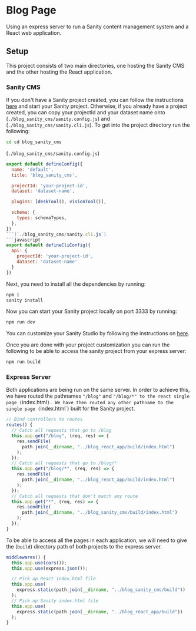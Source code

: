 # Blog Page
Using an express server to run a Sanity content management system and a React web application.

## Setup
This project consists of two main directories, one hosting the Sanity CMS and the other hosting the React application.

### Sanity CMS
If you don't have a Sanity project created, you can follow the instructions [here](https://www.sanity.io/docs/create-a-sanity-project) and start your Sanity project.
Otherwise, if you already have a project created, you can copy your projectId and your dataset name onto (`./blog_sanity_cms/sanity.config.js`) and (`./blog_sanity_cms/sanity.cli.js`).
To get into the project directory run the following:
```sh
cd cd blog_sanity_cms
```
(`./blog_sanity_cms/sanity.config.js`)
```javascript
export default defineConfig({
  name: 'default',
  title: 'blog_sanity_cms',

  projectId: 'your-project-id',
  dataset: 'dataset-name',

  plugins: [deskTool(), visionTool()],

  schema: {
    types: schemaTypes,
  },
})
```(`./blog_sanity_cms/sanity.cli.js`)
```javascript
export default defineCliConfig({
  api: {
    projectId: 'your-project-id',
    dataset: 'dataset-name'
  }
})
```

Next, you need to install all the dependencies by running:
```sh
npm i
sanity install
```

Now you can start your Sanity project locally on port 3333 by running:
```sh
npm run dev
```

You can customize your Sanity Studio by following the instructions on [here](https://www.sanity.io/docs/customization).

Once you are done with your project customization you can run the following to be able to access the sanity project from your express server:
```sh
npm run build
```


### Express Server
Both applications are being run on the same server. 
In order to achieve this, we have routed the pathnames `"/blog"` and `"/blog/*" to the react single page (`index.html`).
We have then routed any other pathname to the single page (`index.html`) built for the Sanity project.

```javascript
// Bind controllers to routes
routes() {
  // Catch all requests that go to /blog
  this.app.get("/blog", (req, res) => {
    res.sendFile(
      path.join(__dirname, "../blog_react_app/build/index.html")
    );
  });
  // Catch all requests that go to /blog/*
  this.app.get("/blog/*", (req, res) => {
    res.sendFile(
      path.join(__dirname, "../blog_react_app/build/index.html")
    );
  });
  // Catch all requests that don't match any route
  this.app.get("*", (req, res) => {
    res.sendFile(
      path.join(__dirname, "../blog_sanity_cms/build/index.html")
    );
  });
}
```

To be able to access all the pages in each application, we will need to give the (`build`) directory path of both projects to the express server.
```javascript
middlewares() {
  this.app.use(cors());
  this.app.use(express.json());

  // Pick up React index.html file
  this.app.use(
    express.static(path.join(__dirname, "../blog_sanity_cms/build"))
  );
  // Pick up Sanity index.html file
  this.app.use(
    express.static(path.join(__dirname, "../blog_react_app/build"))
  );
}
```

